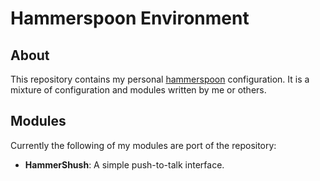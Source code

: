 # Hammerspoon Environment

## About

This repository contains my personal [hammerspoon](http://hammerspoon.org) configuration. It is a mixture of configuration and modules written by me or others.

## Modules

Currently the following of my modules are port of the repository:

- **HammerShush**: A simple push-to-talk interface.

